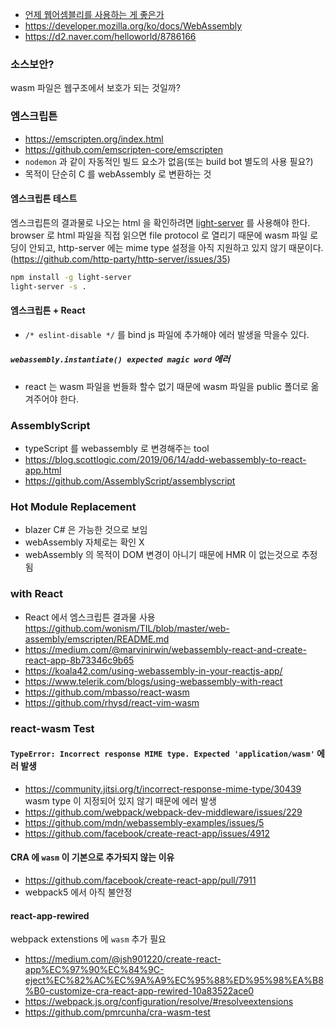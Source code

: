 * [언제 웹어셈블리를 사용하는 게 좋은가](https://engineering.huiseoul.com/%EC%9E%90%EB%B0%94%EC%8A%A4%ED%81%AC%EB%A6%BD%ED%8A%B8%EB%8A%94-%EC%96%B4%EB%96%BB%EA%B2%8C-%EC%9E%91%EB%8F%99%ED%95%98%EB%8A%94%EA%B0%80-%EC%9B%B9%EC%96%B4%EC%85%88%EB%B8%94%EB%A6%AC%EC%99%80%EC%9D%98-%EB%B9%84%EA%B5%90-%EC%96%B8%EC%A0%9C-%EC%9B%B9%EC%96%B4%EC%85%88%EB%B8%94%EB%A6%AC%EB%A5%BC-%EC%82%AC%EC%9A%A9%ED%95%98%EB%8A%94-%EA%B2%8C-%EC%A2%8B%EC%9D%80%EA%B0%80-cf48a576ca3)
* https://developer.mozilla.org/ko/docs/WebAssembly
* https://d2.naver.com/helloworld/8786166

### 소스보안?
wasm 파일은 웹구조에서 보호가 되는 것일까?

### 엠스크립튼
* https://emscripten.org/index.html
* https://github.com/emscripten-core/emscripten
* `nodemon` 과 같이 자동적인 빌드 요소가 없음(또는 build bot 별도의 사용 필요?)
* 목적이 단순히 C 를 webAssembly 로 변환하는 것

#### 엠스크립튼 테스트
엠스크립튼의 결과물로 나오는 html 을 확인하려면 [light-server](https://github.com/txchen/light-server) 를 사용해야 한다.
browser 로 html 파일을 직접 읽으면 file protocol 로 열리기 때문에 wasm 파일 로딩이 안되고,
http-server 에는 mime type 설정을 아직 지원하고 있지 않기 때문이다. (https://github.com/http-party/http-server/issues/35)

```sh
npm install -g light-server
light-server -s .
```

#### 엠스크립튼 + React
* `/* eslint-disable */` 를 bind js 파일에 추가해야 에러 발생을 막을수 있다.

##### `webassembly.instantiate() expected magic word` 에러
* react 는 wasm 파일을 번들화 할수 없기 때문에 wasm 파일을 public 폴더로 옮겨주어야 한다.

### AssemblyScript
* typeScript 를 webassembly 로 변경해주는 tool
* https://blog.scottlogic.com/2019/06/14/add-webassembly-to-react-app.html
* https://github.com/AssemblyScript/assemblyscript

### Hot Module Replacement
* blazer C# 은 가능한 것으로 보임
* webAssembly 자체로는 확인 X
* webAssembly 의 목적이 DOM 변경이 아니기 때문에 HMR 이 없는것으로 추정됨

### with React
* React 에서 엠스크립튼 결과물 사용 https://github.com/wonism/TIL/blob/master/web-assembly/emscripten/README.md
* https://medium.com/@marvinirwin/webassembly-react-and-create-react-app-8b73346c9b65
* https://koala42.com/using-webassembly-in-your-reactjs-app/
* https://www.telerik.com/blogs/using-webassembly-with-react
* https://github.com/mbasso/react-wasm
* https://github.com/rhysd/react-vim-wasm

### react-wasm Test
#### `TypeError: Incorrect response MIME type. Expected 'application/wasm'` 에러 발생
* https://community.jitsi.org/t/incorrect-response-mime-type/30439 wasm type 이 지정되어 있지 않기 때문에 에러 발생
* https://github.com/webpack/webpack-dev-middleware/issues/229
* https://github.com/mdn/webassembly-examples/issues/5
* https://github.com/facebook/create-react-app/issues/4912

#### CRA 에 `wasm` 이 기본으로 추가되지 않는 이유
* https://github.com/facebook/create-react-app/pull/7911
* webpack5 에서 아직 불안정

#### react-app-rewired
webpack extenstions 에 `wasm` 추가 필요
* https://medium.com/@jsh901220/create-react-app%EC%97%90%EC%84%9C-eject%EC%82%AC%EC%9A%A9%EC%95%88%ED%95%98%EA%B8%B0-customize-cra-react-app-rewired-10a83522ace0
* https://webpack.js.org/configuration/resolve/#resolveextensions
* https://github.com/pmrcunha/cra-wasm-test
